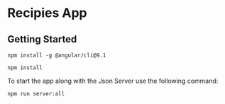 # Recipies App
## Getting Started

```
npm install -g @angular/cli@9.1
```

```
npm install
```

To start the app along with the Json Server use the following command: 

```
npm run server:all
```
